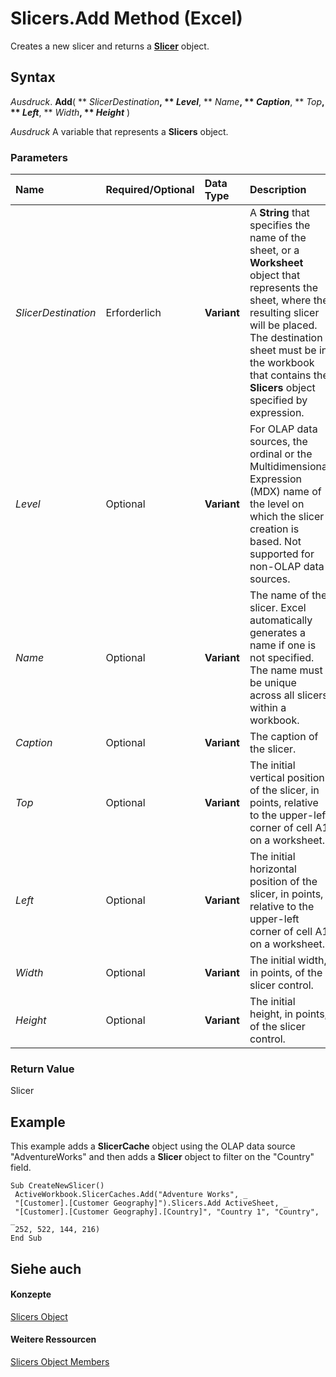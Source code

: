 
# Slicers.Add Method (Excel)

Creates a new slicer and returns a  **[Slicer](577be0f6-4eda-0093-8899-097f3c900383.md)** object.


## Syntax

 _Ausdruck_. **Add**( ** _SlicerDestination_**, ** _Level_**, ** _Name_**, ** _Caption_**, ** _Top_**, ** _Left_**, ** _Width_**, ** _Height_** )

 _Ausdruck_ A variable that represents a **Slicers** object.


### Parameters



|**Name**|**Required/Optional**|**Data Type**|**Description**|
|:-----|:-----|:-----|:-----|
| _SlicerDestination_|Erforderlich|**Variant**|A  **String** that specifies the name of the sheet, or a **Worksheet** object that represents the sheet, where the resulting slicer will be placed. The destination sheet must be in the workbook that contains the **Slicers** object specified by expression.|
| _Level_|Optional|**Variant**|For OLAP data sources, the ordinal or the Multidimensional Expression (MDX) name of the level on which the slicer creation is based. Not supported for non-OLAP data sources. |
| _Name_|Optional|**Variant**|The name of the slicer. Excel automatically generates a name if one is not specified. The name must be unique across all slicers within a workbook.|
| _Caption_|Optional|**Variant**|The caption of the slicer.|
| _Top_|Optional|**Variant**|The initial vertical position of the slicer, in points, relative to the upper-left corner of cell A1 on a worksheet.|
| _Left_|Optional|**Variant**|The initial horizontal position of the slicer, in points, relative to the upper-left corner of cell A1 on a worksheet.|
| _Width_|Optional|**Variant**|The initial width, in points, of the slicer control.|
| _Height_|Optional|**Variant**|The initial height, in points, of the slicer control.|

### Return Value

Slicer


## Example

This example adds a  **SlicerCache** object using the OLAP data source "AdventureWorks" and then adds a **Slicer** object to filter on the "Country" field.


```
Sub CreateNewSlicer() 
 ActiveWorkbook.SlicerCaches.Add("Adventure Works", _ 
 "[Customer].[Customer Geography]").Slicers.Add ActiveSheet, _ 
 "[Customer].[Customer Geography].[Country]", "Country 1", "Country", _ 
 252, 522, 144, 216) 
End Sub
```


## Siehe auch


#### Konzepte


[Slicers Object](12b67ff5-cf66-35d1-2c72-9aa2f4a396a0.md)
#### Weitere Ressourcen


[Slicers Object Members](http://msdn.microsoft.com/library/e3afc17e-349d-a809-828b-01abcab42e99%28Office.15%29.aspx)